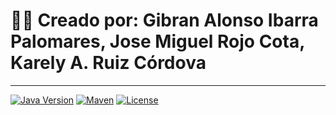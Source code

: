 # 👨‍💻 **Creado por: Gibran Alonso Ibarra Palomares, Jose Miguel Rojo Cota, Karely A. Ruiz Córdova**

---

[![Java Version](https://img.shields.io/badge/Java-24-orange)](https://openjdk.java.net/)
[![Maven](https://img.shields.io/badge/Maven-3.6+-blue)](https://maven.apache.org/)
[![License](https://img.shields.io/badge/License-MIT-green)](LICENSE)
